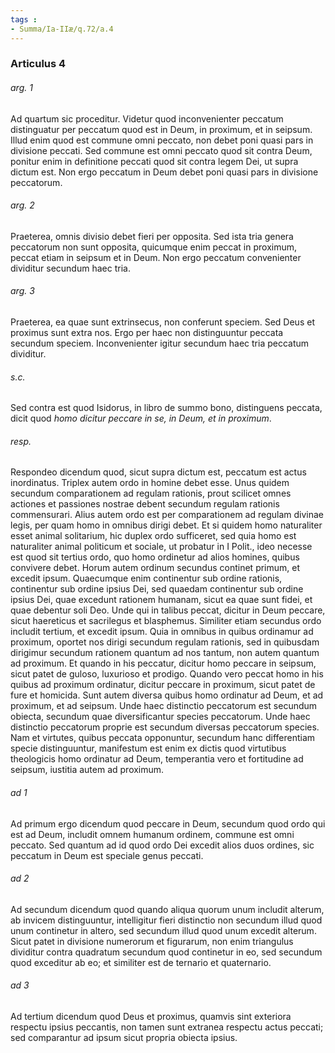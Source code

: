 ```yaml
---
tags : 
- Summa/Ia-IIæ/q.72/a.4
---
```


### Articulus 4

###### arg. 1
Ad quartum sic proceditur. Videtur quod inconvenienter peccatum distinguatur per peccatum quod est in Deum, in proximum, et in seipsum. Illud enim quod est commune omni peccato, non debet poni quasi pars in divisione peccati. Sed commune est omni peccato quod sit contra Deum, ponitur enim in definitione peccati quod sit contra legem Dei, ut supra dictum est. Non ergo peccatum in Deum debet poni quasi pars in divisione peccatorum.

###### arg. 2
Praeterea, omnis divisio debet fieri per opposita. Sed ista tria genera peccatorum non sunt opposita, quicumque enim peccat in proximum, peccat etiam in seipsum et in Deum. Non ergo peccatum convenienter dividitur secundum haec tria.

###### arg. 3
Praeterea, ea quae sunt extrinsecus, non conferunt speciem. Sed Deus et proximus sunt extra nos. Ergo per haec non distinguuntur peccata secundum speciem. Inconvenienter igitur secundum haec tria peccatum dividitur.

###### s.c.
Sed contra est quod Isidorus, in libro de summo bono, distinguens peccata, dicit quod *homo dicitur peccare in se, in Deum, et in proximum*.

###### resp.
Respondeo dicendum quod, sicut supra dictum est, peccatum est actus inordinatus. Triplex autem ordo in homine debet esse. Unus quidem secundum comparationem ad regulam rationis, prout scilicet omnes actiones et passiones nostrae debent secundum regulam rationis commensurari. Alius autem ordo est per comparationem ad regulam divinae legis, per quam homo in omnibus dirigi debet. Et si quidem homo naturaliter esset animal solitarium, hic duplex ordo sufficeret, sed quia homo est naturaliter animal politicum et sociale, ut probatur in I Polit., ideo necesse est quod sit tertius ordo, quo homo ordinetur ad alios homines, quibus convivere debet. Horum autem ordinum secundus continet primum, et excedit ipsum. Quaecumque enim continentur sub ordine rationis, continentur sub ordine ipsius Dei, sed quaedam continentur sub ordine ipsius Dei, quae excedunt rationem humanam, sicut ea quae sunt fidei, et quae debentur soli Deo. Unde qui in talibus peccat, dicitur in Deum peccare, sicut haereticus et sacrilegus et blasphemus. Similiter etiam secundus ordo includit tertium, et excedit ipsum. Quia in omnibus in quibus ordinamur ad proximum, oportet nos dirigi secundum regulam rationis, sed in quibusdam dirigimur secundum rationem quantum ad nos tantum, non autem quantum ad proximum. Et quando in his peccatur, dicitur homo peccare in seipsum, sicut patet de guloso, luxurioso et prodigo. Quando vero peccat homo in his quibus ad proximum ordinatur, dicitur peccare in proximum, sicut patet de fure et homicida. Sunt autem diversa quibus homo ordinatur ad Deum, et ad proximum, et ad seipsum. Unde haec distinctio peccatorum est secundum obiecta, secundum quae diversificantur species peccatorum. Unde haec distinctio peccatorum proprie est secundum diversas peccatorum species. Nam et virtutes, quibus peccata opponuntur, secundum hanc differentiam specie distinguuntur, manifestum est enim ex dictis quod virtutibus theologicis homo ordinatur ad Deum, temperantia vero et fortitudine ad seipsum, iustitia autem ad proximum.

###### ad 1
Ad primum ergo dicendum quod peccare in Deum, secundum quod ordo qui est ad Deum, includit omnem humanum ordinem, commune est omni peccato. Sed quantum ad id quod ordo Dei excedit alios duos ordines, sic peccatum in Deum est speciale genus peccati.

###### ad 2
Ad secundum dicendum quod quando aliqua quorum unum includit alterum, ab invicem distinguuntur, intelligitur fieri distinctio non secundum illud quod unum continetur in altero, sed secundum illud quod unum excedit alterum. Sicut patet in divisione numerorum et figurarum, non enim triangulus dividitur contra quadratum secundum quod continetur in eo, sed secundum quod exceditur ab eo; et similiter est de ternario et quaternario.

###### ad 3
Ad tertium dicendum quod Deus et proximus, quamvis sint exteriora respectu ipsius peccantis, non tamen sunt extranea respectu actus peccati; sed comparantur ad ipsum sicut propria obiecta ipsius.

